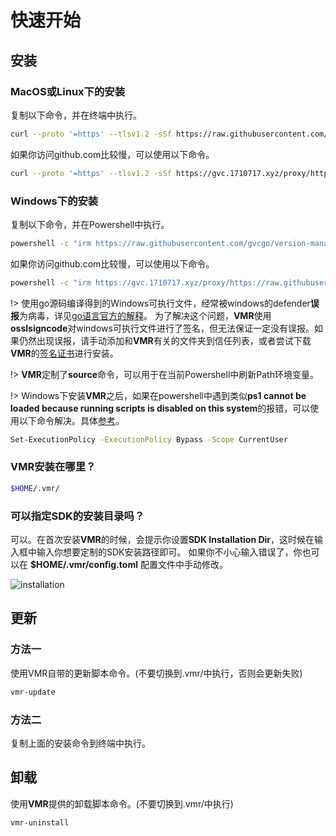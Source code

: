 # 快速开始

## 安装
### MacOS或Linux下的安装

复制以下命令，并在终端中执行。

```bash
curl --proto '=https' --tlsv1.2 -sSf https://raw.githubusercontent.com/gvcgo/version-manager/main/scripts/install.preview.sh | sh
```

如果你访问github.com比较慢，可以使用以下命令。

```bash
curl --proto '=https' --tlsv1.2 -sSf https://gvc.1710717.xyz/proxy/https://raw.githubusercontent.com/gvcgo/version-manager/main/scripts/install.preview.sh | sh
```

### Windows下的安装

复制以下命令，并在Powershell中执行。
```bash
powershell -c "irm https://raw.githubusercontent.com/gvcgo/version-manager/main/scripts/install.preview.ps1 | iex"
```

如果你访问github.com比较慢，可以使用以下命令。

```bash
powershell -c "irm https://gvc.1710717.xyz/proxy/https://raw.githubusercontent.com/gvcgo/version-manager/main/scripts/install.preview.ps1 | iex"
```

!> 使用go源码编译得到的Windows可执行文件，经常被windows的defender**误报**为病毒，详见[go语言官方的解释](https://go.dev/doc/faq#virus)。 为了解决这个问题，**VMR**使用**osslsigncode**对windows可执行文件进行了签名，但无法保证一定没有误报。如果仍然出现误报，请手动添加和**VMR**有关的文件夹到信任列表，或者尝试下载**VMR**的[签名证书](https://github.com/gvcgo/version-manager/blob/main/scripts/vmr.pfx)进行安装。

!> **VMR**定制了**source**命令，可以用于在当前Powershell中刷新Path环境变量。

!> Windows下安装**VMR**之后，如果在powershell中遇到类似**ps1 cannot be loaded because running scripts is disabled on this system**的报错，可以使用以下命令解决。具体[参考](https://stackoverflow.com/questions/41117421/ps1-cannot-be-loaded-because-running-scripts-is-disabled-on-this-system)。

```bash
Set-ExecutionPolicy -ExecutionPolicy Bypass -Scope CurrentUser
```

### VMR安装在哪里？

```bash
$HOME/.vmr/
```

### 可以指定SDK的安装目录吗？

可以。在首次安装**VMR**的时候，会提示你设置**SDK Installation Dir**，这时候在输入框中输入你想要定制的SDK安装路径即可。
如果你不小心输入错误了，你也可以在 **$HOME/.vmr/config.toml** 配置文件中手动修改。

![installation](https://cdn.jsdelivr.net/gh/moqsien/img_repo@main/vmr_install_dir.png)

## 更新
### 方法一

使用VMR自带的更新脚本命令。(不要切换到.vmr/中执行，否则会更新失败)
```bash
vmr-update
```

### 方法二 

复制上面的安装命令到终端中执行。

## 卸载

使用**VMR**提供的卸载脚本命令。(不要切换到.vmr/中执行)
```bash
vmr-uninstall
```
